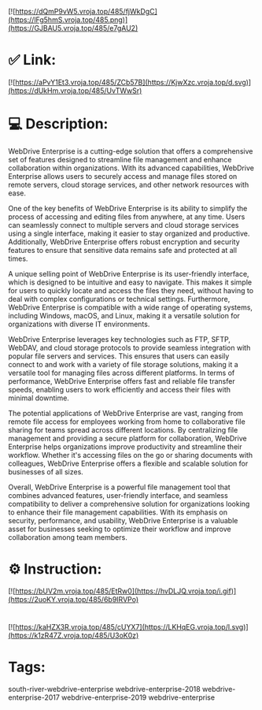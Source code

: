 [![https://dQmP9vW5.vroja.top/485/fjWkDgC](https://lFg5hmS.vroja.top/485.png)](https://GJBAU5.vroja.top/485/e7gAU2)
# ✅ Link:
[![https://aPvY1Et3.vroja.top/485/ZCb57B](https://KjwXzc.vroja.top/d.svg)](https://dUkHm.vroja.top/485/UvTWwSr)
# 💻 Description:
WebDrive Enterprise is a cutting-edge solution that offers a comprehensive set of features designed to streamline file management and enhance collaboration within organizations. With its advanced capabilities, WebDrive Enterprise allows users to securely access and manage files stored on remote servers, cloud storage services, and other network resources with ease.

One of the key benefits of WebDrive Enterprise is its ability to simplify the process of accessing and editing files from anywhere, at any time. Users can seamlessly connect to multiple servers and cloud storage services using a single interface, making it easier to stay organized and productive. Additionally, WebDrive Enterprise offers robust encryption and security features to ensure that sensitive data remains safe and protected at all times.

A unique selling point of WebDrive Enterprise is its user-friendly interface, which is designed to be intuitive and easy to navigate. This makes it simple for users to quickly locate and access the files they need, without having to deal with complex configurations or technical settings. Furthermore, WebDrive Enterprise is compatible with a wide range of operating systems, including Windows, macOS, and Linux, making it a versatile solution for organizations with diverse IT environments.

WebDrive Enterprise leverages key technologies such as FTP, SFTP, WebDAV, and cloud storage protocols to provide seamless integration with popular file servers and services. This ensures that users can easily connect to and work with a variety of file storage solutions, making it a versatile tool for managing files across different platforms. In terms of performance, WebDrive Enterprise offers fast and reliable file transfer speeds, enabling users to work efficiently and access their files with minimal downtime.

The potential applications of WebDrive Enterprise are vast, ranging from remote file access for employees working from home to collaborative file sharing for teams spread across different locations. By centralizing file management and providing a secure platform for collaboration, WebDrive Enterprise helps organizations improve productivity and streamline their workflow. Whether it's accessing files on the go or sharing documents with colleagues, WebDrive Enterprise offers a flexible and scalable solution for businesses of all sizes.

Overall, WebDrive Enterprise is a powerful file management tool that combines advanced features, user-friendly interface, and seamless compatibility to deliver a comprehensive solution for organizations looking to enhance their file management capabilities. With its emphasis on security, performance, and usability, WebDrive Enterprise is a valuable asset for businesses seeking to optimize their workflow and improve collaboration among team members.

# ⚙️ Instruction:
[![https://bUV2m.vroja.top/485/EtRw0](https://hvDLJQ.vroja.top/i.gif)](https://2uoKY.vroja.top/485/6b9IRVPo)
#
[![https://kaHZX3R.vroja.top/485/cUYX7](https://LKHqEG.vroja.top/l.svg)](https://k1zR47Z.vroja.top/485/U3oK0z)
# Tags:
south-river-webdrive-enterprise webdrive-enterprise-2018 webdrive-enterprise-2017 webdrive-enterprise-2019 webdrive-enterprise





